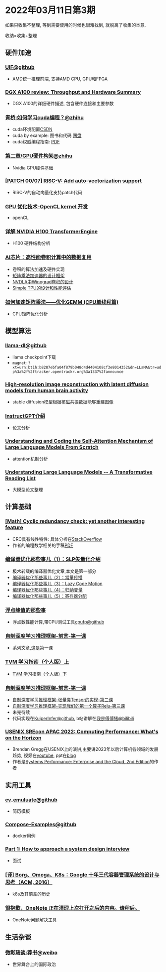 # 2022年03月11日第3期

如果只收集不整理, 等到需要使用的时候也很难找到, 就脱离了收集的本意. 

收纳=收集+整理

## 硬件加速

### [UIF@github](https://github.com/amd/UIF)
* AMD统一推理前端, 支持AMD CPU, GPU和FPGA

### [DGX A100 review: Throughput and Hardware Summary](https://www.microway.com/hpc-tech-tips/dgx-a100-review-throughput-and-hardware-summary/)
* DGX A100的详细硬件描述, 包含硬件连接和主要参数

### [青桥​:如何学习cuda编程？@zhihu](https://www.zhihu.com/question/62996995/answer/2888755233?utm_medium=social&utm_oi=49336847171584&utm_psn=1615709097168404480&utm_source=ZHShareTargetIDMore)
* cuda环境配置[CSDN](https://blog.csdn.net/chen565884393/article/details/127905428)
* cuda by example: 图书和代码 [网盘](https://rec.ustc.edu.cn/share/73b882a0-aa27-11ed-ae78-4d66dac20831)
* cuda权威编程指南: [PDF](https://rec.ustc.edu.cn/share/256d2ed0-aa28-11ed-8e4d-cd56030fc8f3)

### [第二章/GPU硬件构架@zhihu](https://zhuanlan.zhihu.com/p/609787347?utm_medium=social&utm_oi=49336847171584&utm_psn=1615708943480479745&utm_source=ZHShareTargetIDMore)
* Nvidia GPU硬件基础

### [[PATCH 00/07] RISC-V: Add auto-vectorization support](https://gcc.gnu.org/pipermail/gcc-patches/2023-March/613260.html)
* RISC-V的自动向量化支持patch代码

### [GPU 优化技术-OpenCL kernel 开发](https://aijishu.com/a/1060000000352788)
* openCL

### [详解 NVIDIA H100 TransformerEngine](https://aijishu.com/a/1060000000362211)
* H100 硬件结构分析

### [AI芯片：高性能卷积计算中的数据复用](https://www.cnblogs.com/sea-wind/p/11421688.html)
* 卷积的算法加速及硬件实现
* [矩阵乘法加速器的设计框架](https://www.cnblogs.com/sea-wind/p/12452725.html)
* [NVDLA中Winograd卷积的设计](https://www.cnblogs.com/sea-wind/p/11767969.html)
* [Simple TPU的设计和性能评估](https://www.cnblogs.com/sea-wind/p/11241018.html)

### [如何加速矩阵乘法——优化GEMM (CPU单线程篇)](https://renzibei.com/2021/06/30/optimize-gemm/)
* CPU矩阵优化分析

## 模型算法

### [llama-dl@github](https://github.com/shawwn/llama-dl)
* llama checkpoint下载
* ```magnet:?xt=urn:btih:b8287ebfa04f879b048d4d4404108cf3e8014352&dn=LLaMA&tr=udp%3a%2f%2ftracker.opentrackr.org%3a1337%2fannounce```

### [High-resolution image reconstruction with latent diffusion models from human brain activity](https://www.biorxiv.org/content/10.1101/2022.11.18.517004v2)
* stable diffusion模型根据核磁共振数据能够重建图像

### [InstructGPT介绍](https://aijishu.com/a/1060000000387749)
* 论文分析

### [Understanding and Coding the Self-Attention Mechanism of Large Language Models From Scratch](https://sebastianraschka.com/blog/2023/self-attention-from-scratch.html)
* attention机制分析

### [Understanding Large Language Models -- A Transformative Reading List](https://sebastianraschka.com/blog/2023/llm-reading-list.html)
* 大模型论文整理

## 计算基础

### [[Math] Cyclic redundancy check: yet another interesting feature](https://yurichev.org/CRC/)
* CRC具有线性特性: 具体分析在[StackOverflow](https://math.stackexchange.com/questions/1856341/why-is-the-crc-essentially-polynomial-division-over-gf2-linear)
* 作者的编程数学相关的手稿[PDF](https://math.recipes/Math-recipes.pdf)

### [编译器优化那些事儿（1）：SLP矢量化介绍](https://aijishu.com/a/1060000000385757)
* 极术转载的编译器优化文章,本文是第一部分
* [编译器优化那些事儿（2）：常量传播](https://aijishu.com/a/1060000000386007)
* [编译器优化那些事儿（3）：Lazy Code Motion](https://aijishu.com/a/1060000000386334)
* [编译器优化那些事儿（4）：归纳变量](https://aijishu.com/a/1060000000386641)
* [编译器优化那些事儿（5）：寄存器分配](https://aijishu.com/a/1060000000388747)

### [浮点峰值的那些事](https://aijishu.com/a/1060000000376863)
* 浮点数性能计算,带CPU测试工具[cpufp@github](https://github.com/pigirons/cpufp)

### [自制深度学习推理框架-前言-第一课](https://aijishu.com/a/1060000000375779)
* 系列文章,这是第一课

### [TVM 学习指南（个人版）上](https://aijishu.com/a/1060000000350384#item-2-1)
* [TVM 学习指南（个人版）下](https://aijishu.com/a/1060000000350440)

### [自制深度学习推理框架-前言-第一课](https://aijishu.com/a/1060000000375779)
* [自制深度学习推理框架-张量类Tensor的实现-第二课](https://aijishu.com/a/1060000000376590)
* [自制深度学习推理框架-实现我们的第一个算子Relu-第三课](https://aijishu.com/a/1060000000376797)
* 未完待续
* 代码实现在[KuiperInfer@github](https://github.com/zjhellofss/KuiperInfer), b站讲解在[我是傅傅猪@bilibili](https://www.bilibili.com/video/BV1HV4y1A7H8/?vd_source=174953c3657af6bc2e1af4806ef6c667)

### [USENIX SREcon APAC 2022: Computing Performance: What's on the Horizon](https://www.brendangregg.com/blog/2023-03-01/computer-performance-future-2022.html)
* Brendan Gregg在USENIX上的演讲,主要讲2023年以后计算机各领域的发展趋势, 视频在[youtube](https://www.youtube.com/watch?v=zGSQdN2X_k0), ppt在[blog](https://www.brendangregg.com/Slides/SREcon2022_ComputingPerformance.pdf)
* 作者是[Systems Performance: Enterprise and the Cloud, 2nd Edition](https://raw.githubusercontent.com/wuzhouhui/misc/master/Systems.Performance.Enterprise.and.the.Cloud.2nd.Edition.2020.12.pdf)的作者

## 实用工具

### [cv_emuluate@github](https://github.com/hongtaoh/cv_emulate)
* 简历模板

### [Compose-Examples@github](https://github.com/Haxxnet/Compose-Examples)
* docker用例

### [Part 1: How to approach a system design interview](https://interviewing.io/guides/system-design-interview)
* 面试

### [[译] Borg、Omega、K8s：Google 十年三代容器管理系统的设计与思考（ACM, 2016）](http://arthurchiao.art/blog/borg-omega-k8s-zh/)
* k8s及其前辈的历史

### [很抱歉，OneNote 正在清理上次打开之后的内容。请稍后。](http://cn.onenotegem.com/a/addins/fix-one.html)
* OneNote问题解决工具

## 生活杂谈

### [微彰琦谈:荐书@weibo](https://weibo.com/1102141664/MvSLSb7IM)
* 世界舞台上的国际政治
